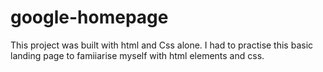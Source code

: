 # google-homepage
This project was built with html and Css alone.
I had to practise this basic landing page to famiiarise myself with html elements and css.
